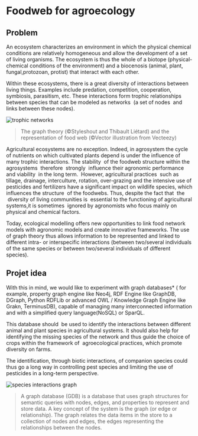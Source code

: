 # Foodweb for agroecology

## Problem

An ecosystem characterizes an environment in which the physical chemical conditions are relatively homogeneous and allow the development of a set of living organisms. The ecosystem is thus the whole of a biotope (physical-chemical conditions of the environment) and a biocenosis (animal, plant, fungal,protozoan, protist) that interact with each other.

Within these ecosystems, there is a great diversity of interactions between living things. Examples include predation, competition, cooperation, symbiosis, parasitism, etc. These interactions form trophic relationships between species that can be modeled as networks  (a set of nodes  and links between these nodes).

![trophic networks](https://hack4nature.slite.com/api/files/EMSATFHpgL/ksdk.png "Trophic Network")

> The graph theory (©Styleshout and Thibault Liétard) and the representation of food web (©Vector illustration from Vecteezy)

Agricultural ecosystems are no exception. Indeed, in agrosystem the cycle of nutrients on which cultivated plants depend is under the influence of many trophic interactions. The stability  of the foodweb structure within the agrosystems  therefore  strongly  influence their agronomic performance and viability  in the long term.  However, agricultural practices  such as tillage, drainage, interculture, rotation, over-grazing and the intensive use of pesticides and fertilizers have a significant impact on wildlife species, which influences the structure  of the foodwebs. Thus, despite the fact that  the  diversity of living communities is  essential to the functioning of agricultural systems,it is sometimes  ignored by agronomists who focus mainly on physical and chemical factors.

Today, ecological modelling offers new opportunities to link food network models with agronomic models and create innovative frameworks. The use of graph theory thus allows information to be represented and linked to different intra- or interspecific interactions (between two/several individuals of the same species or between two/several individuals of different species).

## Projet idea

With this in mind, we would like to experiment with graph databases\* ( for example, property graph engine like Neo4j, RDF Engine like GraphDB, DGraph, Python RDFLib or advanced OWL / Knowledge Graph Engine like Grakn, TerminusDB), capable of managing many interconnected information and with a simplified query language(NoSQL) or SparQL.

This database should  be used to identify the interactions between different animal and plant species in agricultural systems. It should also help for identifying the missing species of the network and thus guide the choice of crops within the framework of  agroecological practices, which promote diversity on farms.

The identification, through biotic interactions, of companion species could thus go a long way in controlling pest species and limiting the use of pesticides in a long-term perspective.

![species interactions graph](https://hack4nature.slite.com/api/files/tT6dWrXncS/HB.png "Tspecies interactions graph")

> A graph database (GDB) is a database that uses graph structures for semantic queries with nodes, edges, and properties to represent and store data. A key concept of the system is the graph (or edge or relationship). The graph relates the data items in the store to a collection of nodes and edges, the edges representing the relationships between the nodes.
